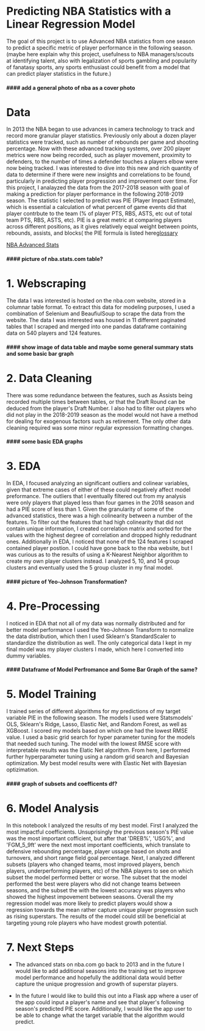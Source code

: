 # Predicting NBA Statistics with a Linear Regression Model
The goal of this project is to use Advanced NBA statistics from one season to predict a specific metric of player performance in the following season.
(maybe here explain why this project, usefulness to NBA managers/scouts at identifying talent, also with legalization of sports gambling and popularity of fanatasy sports, any sports enthusiast could benefit from a model that can predict player statistics in the future.)

#### #### add a general photo of nba as a cover photo #####

# Data
In 2013 the NBA began to use advances in camera technology to track and record more granular player statistics. Previously only about a dozen player statistics were tracked, such as number of rebounds per game and shooting percentage. Now with these advanced tracking systems, over 200 player metrics were now being recorded, such as player movement, proximity to defenders, to the number of times a defender touches a players elbow were now being tracked. I was interested to dive into this new and rich quantity of data to determine if there were new insights and correlations to be found, particularly in predicting player progression and improvement over time. For this project, I analayzed the data from the 2017-2018 season with goal of making a prediction for player performance in the following 2018-2019 season. The statistic I selected to predict was PIE (Player Impact Estimate), which is essential a calculation of what percent of game events did that player contrbute to the team (% of player PTS, RBS, ASTS, etc out of total team PTS, RBS, ASTS, etc). PIE is a great metric at comparing players across different positions, as it gives relatively equal weight between points, rebounds, assists, and blocks( the PIE formula is listed here[glossary](https://www.nba.com/stats/help/glossary/#pie)

[NBA Advanced Stats](https://www.nba.com/stats/)

#### #### picture of nba.stats.com table? #####


# 1. Webscraping 
The data I was interested is hosted on the nba.com website, stored in a columnar table format. To extract this data for modeling purposes, I used a combination of Selenium and BeaufiulSoup to scrape the data from the website. The data I was interested was housed in 11 different paginated tables that I scraped and merged into one pandas dataframe containing data on 540 players and 124 features.

#### #### show image of data table and maybe some general summary stats and some basic bar graph #####


# 2. Data Cleaning
There was some redundance between the features, such as Assists being recorded multiple times between tables, or that the Draft Round can be deduced from the player's Draft Number. I also had to filter out players who did not play in the 2018-2019 season as the model would not have a method for dealing for exogenous factors such as retirement. The only other data cleaning required was some minor regular expression formatting changes.

#### #### some basic EDA graphs #####


# 3. EDA
In EDA, I focused analyzing an significant outliers and colinear variables, given that extreme cases of either of these could negatively affect model preformance. The outliers that I eventually filtered out from my analysis were only players that played less than four games in the 2018 season and had a PIE score of less than 1. Given the granularity of some of the advanced statistics, there was a high colinearity between a number of the features. To filter out the features that had high colinearity that did not contain unique information, I created correlation matrix and sorted for the values with the highest degree of correlation and dropped highly redudnant ones. Additionally in EDA, I noticed that none of the 124 features I scraped contained player postion. I could have gone back to the nba website, but I was curious as to the results of using a K-Nearest Neighbor algorithm to create my own player clusters instead. I analyzed 5, 10, and 14 group clusters and eventually used the 5 group cluster in my final model.

#### #### picture of Yeo-Johnson Transformation? #####


# 4. Pre-Processing
I noticed in EDA that not all of my data was normally distributed and for better model performance I used the Yeo-Johnson Transform to normalize the data distribution, which then I used Sklearn's StandardScaler to standardize the distribution as well. The only categorical data I kept in my final model was my player clusters I made, which here I converted into dummy variables.

#### #### Dataframe of Model Perfromance and Some Bar Graph of the same? #####

# 5. Model Training
I trained series of different algorithms for my predictions of my target variable PIE in the following season. The models I used were Statsmodels' OLS, Sklearn's Ridge, Lasso, Elastic Net, and Random Forest, as well as XGBoost. I scored my models based on which one had the lowest RMSE value. I used a basic grid search for hyper parameter tuning for the models that needed such tuning. The model with the lowest RMSE score with interpretable results was the Elatic Net algorithm. From here, I performed further hyperparameter tuning using a random grid search and Bayesian optimization. My best model results were with Elastic Net with Bayesian optizimation.

#### #### graph of subsets and coefficents df? #####


# 6. Model Analysis
In this notebook I analyzed the results of my best model. First I analyzed the most impactful coefficients. Unsuprisingly the previous season's PIE value was the most important cofficient, but after that 'DREB%',  'USG%', and 'FGM_5_9ft' were the next most important coefficients, which translate to defensive rebounding percentage, player ussage based on shots and turnovers, and short range field goal percentage. Next, I analyzed different subsets (players who changed teams, most improved players, bench players, underperforming players, etc) of the NBA players to see on which subset the model performed better or worse. The subset that the model performed the best were players who did not change teams between seasons, and the subset the with the lowest accuracy was players who showed the highest impovement between seasons. Overall the my regression model was more likely to predict players would show a regression towards the mean rather capture unique player progression such as rising superstars. The results of the model could still be beneficial at targeting young role players who have modest growth potential.

# 7. Next Steps
- The advanced stats on nba.com go back to 2013 and in the future I would like to add additional seasons into the training set to improve model performance and hopefully the additional data would better capture the unique progression and growth of superstar players. 

- In the future I would like to build this out into a Flask app where a user of the app could input a player's name and see that player's following season's predicted PIE score. Additionally, I would like the app user to be able to change what the target variable that the algorithm would predict. 

